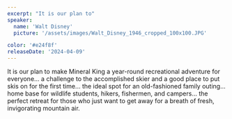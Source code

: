 ```yaml
---
excerpt: "It is our plan to"
speaker:
  name: 'Walt Disney'
  picture: '/assets/images/Walt_Disney_1946_cropped_100x100.JPG'

color: '#e24f8f'
releaseDate: '2024-04-09'
---
```

It is our plan to make Mineral King a year-round recreational adventure for everyone... a challenge to the accomplished skier and a good place to put skis on for the first time... the ideal spot for an old-fashioned family outing... home base for wildlife students, hikers, fishermen, and campers... the perfect retreat for those who just want to get away for a breath of fresh, invigorating mountain air.
